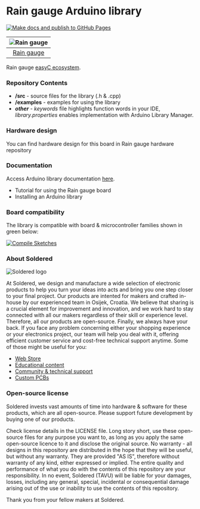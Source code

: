 # Rain gauge Arduino library

[![Make docs and publish to GitHub Pages](https://github.com/e-radionicacom/Soldered-Rain-Gauge-Arduino-Library/actions/workflows/make_docs.yml/badge.svg?branch=dev)](https://github.com/e-radionicacom/Soldered-Rain-Gauge-Arduino-Library/actions/workflows/make_docs.yml)

| ![Rain gauge](https://upload.wikimedia.org/wikipedia/commons/8/8f/Example_image.svg) |
| :---------------------------------------------------------------------------------------------: |
| [Rain gauge](https://www.solde.red/SKU)                                                            |

Rain gauge [easyC ecosystem](https://www.soldered.com/easyC). 

### Repository Contents
- **/src** - source files for the library (.h & .cpp)
- **/examples** - examples for using the library
- ***other*** - *keywords* file highlights function words in your IDE, *library.properties* enables implementation with Arduino Library Manager.

### Hardware design
You can find hardware design for this board in Rain gauge hardware repository

### Documentation

Access Arduino library documentation [here](https://e-radionicacom.github.io/Soldered-Rain-Gauge-Arduino-Library/).

- Tutorial for using the Rain gauge board
- Installing an Arduino library

### Board compatibility

The library is compatible with board & microcontroller families shown in green below: 

[![Compile Sketches](http://github-actions.40ants.com/e-radionicacom/Soldered-Rain-Gauge-Arduino-Library/matrix.svg?branch=dev&only=Compile%20Sketches)](https://github.com/e-radionicacom/Soldered-Rain-Gauge-Arduino-Library/actions/workflows/compile_test.yml)

### About Soldered
![Soldered logo](https://raw.githubusercontent.com/e-radionicacom/Soldered-Rain-Gauge-Arduino-Library/dev/extras/Logo%20horizontal-2.svg)

At Soldered, we design and manufacture a wide selection of electronic products to help you turn your ideas into acts and bring you one step closer to your final project. Our products are intented for makers and crafted in-house by our experienced team in Osijek, Croatia. We believe that sharing is a crucial element for improvement and innovation, and we work hard to stay connected with all our makers regardless of their skill or experience level. Therefore, all our products are open-source. Finally, we always have your back. If you face any problem concerning either your shopping experience or your electronics project, our team will help you deal with it, offering efficient customer service and cost-free technical support anytime. Some of those might be useful for you:

- [Web Store](https://www.soldered.com)
- [Educational content](https://learn.soldered.com)
- [Community & technical support](https://community.soldered.com)
- [Custom PCBs](https://pcb.soldered.com)

### Open-source license
Soldered invests vast amounts of time into hardware & software for these products, which are all open-source. Please support future development by buying one of our products. 

Check license details in the LICENSE file. Long story short, use these open-source files for any purpose you want to, as long as you apply the same open-source licence to it and disclose the original source. No warranty - all designs in this repository are distributed in the hope that they will be useful, but without any warranty. They are provided "AS IS", therefore without warranty of any kind, either expressed or implied. The entire quality and performance of what you do with the contents of this repository are your responsibility. In no event, Soldered (TAVU) will be liable for your damages, losses, including any general, special, incidental or consequential damage arising out of the use or inability to use the contents of this repository. 

Thank you from your fellow makers at Soldered.
